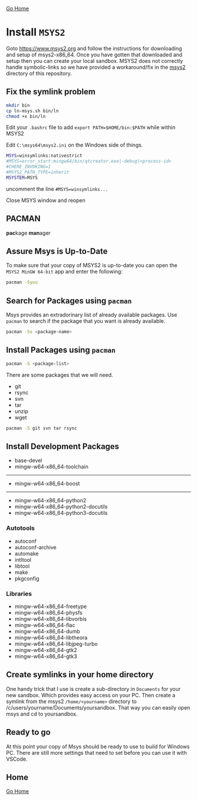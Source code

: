 [Go Home](../README.md)
# Install `MSYS2` #

Goto https://www.msys2.org and follow the instructions for downloading and setup of msys2-x86_64.  Once you have gotten that downloaded and setup then you can create your local sandbox.  MSYS2 does not correctly handle symbolic-links so we have provided a workaround/fix in the [msys2](../msys2/README.md) directory of this repository.

## Fix the symlink problem ##

```sh
mkdir bin
cp ln-msys.sh bin/ln
chmod +x bin/ln
```

Edit your `.bashrc` file to add `export PATH=$HOME/bin:$PATH` while within MSYS2

Edit `C:\msys64\msys2.ini` on the Windows side of things.

```sh
MSYS=winsymlinks:nativestrict
#MSYS=error_start:mingw64/bin/qtcreator.exe|-debug|<process-id>
#CHERE_INVOKING=1
#MSYS2_PATH_TYPE=inherit
MSYSTEM=MSYS
```
uncomment the line `#MSYS=winsymlinks...`

Close MSYS window and reopen

## PACMAN ##

**pac**kage **man**ager


## Assure Msys is Up-to-Date ##

To make sure that your copy of MSYS2 is up-to-date you can open the `MSYS2 MinGW 64-bit` app and enter the following:

```sh
pacman -Syuu
```

## Search for Packages using `pacman` ##

Msys provides an extradorinary list of already available packages.  Use `pacman` to search if the package that you want is already available.

```sh
pacman -Ss <package-name>
```


## Install Packages using `pacman` ##

```sh
pacman -S <package-list>
```

There are some packages that we will need.

* git
* rsync
* svn
* tar
* unzip
* wget


```sh
pacman -S git svn tar rsync
```

## Install Development Packages ##


* base-devel
* mingw-w64-x86_64-toolchain

---

* mingw-w64-x86_64-boost

---


* mingw-w64-x86_64-python2
* mingw-w64-x86_64-python2-docutils
* mingw-w64-x86_64-python3-docutils

### Autotools ###

* autoconf
* autoconf-archive
* automake
* intltool
* libtool
* make
* pkgconfig

### Libraries ###

* mingw-w64-x86_64-freetype
* mingw-w64-x86_64-physfs
* mingw-w64-x86_64-libvorbis
* mingw-w64-x86_64-flac
* mingw-w64-x86_64-dumb
* mingw-w64-x86_64-libtheora
* mingw-w64-x86_64-libjpeg-turbo
* mingw-w64-x86_64-gtk2
* mingw-w64-x86_64-gtk3


## Create symlinks in your home directory ##

One handy trick that I use is create a sub-directory in `Documents` for your new sandbox.
Which provides easy access on your PC.  Then create a symlink from the msys2 `/home/<yourname>` directory to /c/users/yourname/Documents/yoursandbox.
That way you can easily open msys and cd to yoursandbox.

## Ready to go ##

At this point your copy of Msys should be ready to use to build for Windows PC.  There are still more settings that need to set before you can use it with VSCode.

## Home ##

[Go Home](../README.md)

